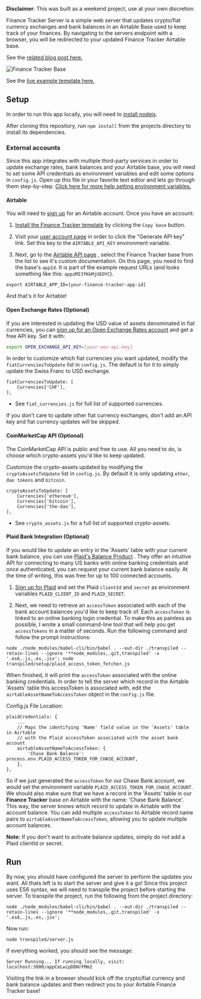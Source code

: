 **Disclaimer**: This was built as a weekend project, use at your own discretion.

Finance Tracker Server is a simple web server that updates crypto/fiat currency exchanges and bank balances in an Airtable Base used to keep track of your finances. By navigating to the servers endpoint with a browser, you will be redirected to your updated Finance Tracker Airtable base.

See the <a href="http://fabioberger.com/post/2016-06-05-finance-tracker-using-airtable/" target="_blank">related blog post here.</a>

![Finance Tracker Base](https://cloud.githubusercontent.com/assets/2151492/15804151/341e3c32-2ab4-11e6-8c17-15b906048caa.png)

See the <a href="https://airtable.com/shr7hsDfj0vyFhO63" target="_blank">live example template here.</a>


## Setup

In order to run this app locally, you will need to <a href="https://nodejs.org/en/download/" target="_blank">install nodejs</a>.


After cloning this repository, run `npm install` from the projects directory to install its dependencies.

### External accounts

Since this app integrates with multiple third-party services in order to update exchange rates, bank balances and your Airtable base, you will need to set some API credentials as environment variables and edit some options in `config.js`. Open up this file in your favorite text editor and lets go through them step-by-step. [Click here for more help setting environment variables.](https://github.com/fabioberger/finance_tracker_server/wiki/Environment-Variables)

#### Airtable

You will need to <a href="https://airtable.com/" target="_blank">sign up</a>
 for an Airtable account. Once you have an account:

1. <a href="https://airtable.com/shr7hsDfj0vyFhO63" target="_blank">Install the Finance Tracker template</a>
 by clicking the `Copy base` button.

2. Visit your <a href="https://airtable.com/account" target="_blank">user account page</a>
 in order to click the "Generate API key" link. Set this key to the `AIRTABLE_API_KEY` environment variable.

4. Next, go to the <a href="https://airtable.com/api" target="_blank">Airtable API page</a>
, select the Finance Tracker base from the list to see it's custom documentation. On this page, you need to find the base's `appId`. It is part of the example request URLs (and looks something like this: `appzMI3fKkMjUEOYC`).

```
export AIRTABLE_APP_ID=[your-finance-tracker-app-id]
```

And that's it for Airtable!

#### Open Exchange Rates (Optional)

If you are interested in updating the USD value of assets denominated in fiat currencies, you can <a href="https://openexchangerates.org/" target="_blank">sign up for an Open Exchange Rates account</a>
 and get a free API key. Set it with:

``` bash
export OPEN_EXCHANGE_API_KEY=[your-oex-api-key]
```

In order to customize which fiat currencies you want updated, modify the `fiatCurrenciesToUpdate` list in `config.js`. The default is for it to simply update the Swiss Franc to USD exchange.

```
fiatCurrenciesToUpdate: [
    Currencies['CHF'],
],
```
- See `fiat_currencies.js` for full list of supported currencies.

If you don't care to update other fiat currency exchanges, don't add an API key and fiat currency updates will be skipped.

#### CoinMarketCap API (Optional)

The CoinMarketCap API is public and free to use. All you need to do, is choose which crypto-assets you'd like to keep updated.

Customize the crypto-assets updated by modifying the `cryptoAssetsToUpdate` list in `config.js`. By default it is only updating `ether`, `dao tokens` and `bitcoin`.

```
cryptoAssetsToUpdate: [
    Currencies['ethereum'],
    Currencies['bitcoin'],
    Currencies['the-dao'],
],
```
- See `crypto_assets.js` for a full list of supported crypto-assets.

#### Plaid Bank Integration (Optional)

If you would like to update an entry in the 'Assets' table with your current bank balance, you can use <a href="https://plaid.com/products/balance/" target="_blank">Plaid's Balance Product</a>
. They offer an intuitive API for connecting to many US banks with online banking credentials and once authenticated, you can request your current bank balance easily. At the time of writing, this was free for up to 100 connected accounts.

1. <a href="https://dashboard.plaid.com/signup/" target="_blank">Sign up for Plaid</a>
 and set the Plaid `clientId` and `secret` as environment variables `PLAID_CLIENT_ID` and `PLAID_SECRET`.

2. Next, we need to retrieve an `accessToken` associated with each of the bank account balances you'd like to keep track of. Each `accessToken` is linked to an online banking login credential. To make this as painless as possible, I wrote a small command-line tool that will help you get `accessTokens` in a matter of seconds. Run the following command and follow the prompt instructions:

```
node ./node_modules/babel-cli/bin/babel . --out-dir ./transpiled --retain-lines --ignore '**node_modules,.git,transpiled' -x '.es6,.js,.es,.jsx'; node transpiled/setup/plaid_access_token_fetcher.js
```

When finished, it will print the `accessToken` associated with the online banking credentials. In order to tell the server which record in the Airtable 'Assets' table this accessToken is associated with, edit the `airtableAssetNameToAccessToken` object in the `config.js` file.

Config.js File Location:

```
plaidCredentials: {
	...
    // Maps the identifying 'Name' field value in the 'Assets' table in Airtable
    // with the Plaid accessToken associated with the asset bank account
    airtableAssetNameToAccessToken: {
        'Chase Bank Balance': process.env.PLAID_ACCESS_TOKEN_FOR_CHASE_ACCOUNT,
    },
},
```
So if we just generated the `accessToken` for our Chase Bank account, we would set the environment variable `PLAID_ACCESS_TOKEN_FOR_CHASE_ACCOUNT`. We should also make sure that we have a record in the 'Assets' table in our **Finance Tracker** base on Airtable with the name: 'Chase Bank Balance'. This way, the server knows which record to update in Airtable with the account balance. You can add multiple `accessToken` to Airtable record name pairs to `airtableAssetNameToAccessToken`, allowing you to update multiple account balances.


**Note:** If you don't want to activate balance updates, simply do not add a Plaid clientId or secret.

## Run

By now, you should have configured the server to perform the updates you want. All thats left is to start the server and give it a go! Since this project uses ES6 syntax, we will need to transpile the project before starting the server. To transpile the project, run the following from the project directory:

```
node ./node_modules/babel-cli/bin/babel . --out-dir ./transpiled --retain-lines --ignore '**node_modules,.git,transpiled' -x '.es6,.js,.es,.jsx';
```

Now run:

```
node transpiled/server.js
```

If everything worked, you should see the message:

```
Server Running... If running locally, visit: localhost:3000/appCeLwipDDNrFMm2
```

Visiting the link in a browser should kick off the crypto/fiat currency and bank balance updates and then redirect you to your Airtable Finance Tracker base!
